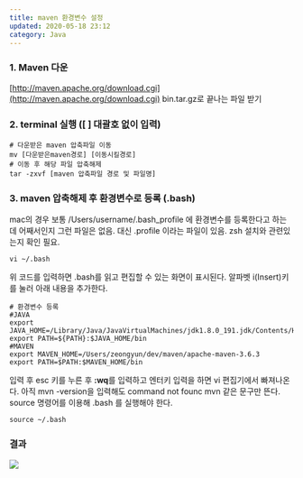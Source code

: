 ```yaml
---
title: maven 환경변수 설정
updated: 2020-05-18 23:12
category: Java
---
```

### 1. Maven 다운  
[http://maven.apache.org/download.cgi](http://maven.apache.org/download.cgi)
bin.tar.gz로 끝나는 파일 받기

### 2. terminal 실행 ([ ] 대괄호 없이 입력)  
```terminal
# 다운받은 maven 압축파일 이동
mv [다운받은maven경로] [이동시킬경로]
# 이동 후 해당 파일 압축해제
tar -zxvf [maven 압축파일 경로 및 파일명]
```
  
### 3. maven 압축해제 후 환경변수로 등록 (.bash)  
mac의 경우 보통 /Users/username/.bash_profile 에 환경변수를 등록한다고 하는데 어째서인지 그런 파일은 없음. 대신 .profile 이라는 파일이 있음. zsh 설치와 관련있는지 확인 필요.  
  
```terminal
vi ~/.bash
```
위 코드를 입력하면 .bash를 읽고 편집할 수 있는 화면이 표시된다.
알파벳 i(Insert)키를 눌러 아래 내용을 추가한다. 
  
```terminal
# 환경변수 등록
#JAVA
export JAVA_HOME=/Library/Java/JavaVirtualMachines/jdk1.8.0_191.jdk/Contents/Home
export PATH=${PATH}:$JAVA_HOME/bin
#MAVEN
export MAVEN_HOME=/Users/zeongyun/dev/maven/apache-maven-3.6.3
export PATH=$PATH:$MAVEN_HOME/bin
```

입력 후 esc 키를 누른 후  **:wq**를 입력하고 엔터키 입력을 하면 vi 편집기에서 빠져나온다. 아직 mvn -version을 입력해도 command not founc mvn 같은 문구만 뜬다. source 명령어를 이용해 .bash 를 
실행해야 한다.  
  
```terminal
source ~/.bash
```

### 결과
<a href="https://raw.githubusercontent.com/rlawjddbs/rlawjddbs.github.io/master/_posts/imgs/0518/result.png" style="border-bottom:0;" target="_new">![](https://raw.githubusercontent.com/rlawjddbs/rlawjddbs.github.io/master/_posts/imgs/0518/result.png)</a>

